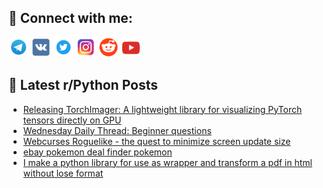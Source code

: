 ## 🔎 Connect with me:
[<img src="https://github.com/bullbesh/bullbesh/blob/main/images/Telegram.png" width="32" height="32" />](https://t.me/bullbesh)
[<img src="https://github.com/bullbesh/bullbesh/blob/main/images/VK.png" width="32" height="32" />](https://vk.com/bullbesh)
[<img src="https://github.com/bullbesh/bullbesh/blob/main/images/Twitter.png" width="32" height="32" />](https://twitter.com/bullbesh1)
[<img src="https://github.com/bullbesh/bullbesh/blob/main/images/Instagram.png" width="32" height="32" />](https://www.instagram.com/bullbesh)
[<img src="https://github.com/bullbesh/bullbesh/blob/main/images/Reddit.png" width="32" height="32" />](https://www.reddit.com/user/bullbesh)
[<img src="https://github.com/bullbesh/bullbesh/blob/main/images/YouTube.png" width="32" height="32" />](https://www.youtube.com/channel/UCtfjRs6uzgq5mfm8S06WTcg)

## 📕 Latest r/Python Posts
<!-- BLOG-POST-LIST:START -->
- [Releasing TorchImager: A lightweight library for visualizing PyTorch tensors directly on GPU](https://www.reddit.com/r/Python/comments/1fzg8q6/releasing_torchimager_a_lightweight_library_for/)
- [Wednesday Daily Thread: Beginner questions](https://www.reddit.com/r/Python/comments/1fzeenv/wednesday_daily_thread_beginner_questions/)
- [Webcurses Roguelike - the quest to minimize screen update size](https://www.reddit.com/r/Python/comments/1fzdb8d/webcurses_roguelike_the_quest_to_minimize_screen/)
- [ebay pokemon deal finder pokemon](https://www.reddit.com/r/Python/comments/1fzc3l2/ebay_pokemon_deal_finder_pokemon/)
- [I make a python library for use as wrapper and transform a pdf in html without lose format](https://www.reddit.com/r/Python/comments/1fz9ynu/i_make_a_python_library_for_use_as_wrapper_and/)
<!-- BLOG-POST-LIST:END -->
